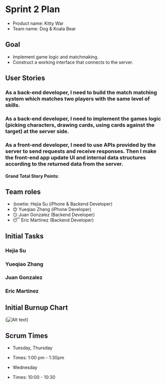 # Sprint 2 Plan

* Product name: Kitty War
* Team name: Dog & Koala Bear

## Goal

* Implement game logic and matchmaking.
* Construct a working interface that connects to the server.

## User Stories

### As a back-end developer, I need to build the match matching system which matches two players with the same level of skills.

### As a back-end developer, I need to implement the games logic (picking characters, drawing cards, using cards against the target) at the server side.

### As a front-end developer, I need to use APIs provided by the server to send requests and receive responses. Then I make the front-end app update UI and internal data structures according to the returned data from the server.

#### Grand Total Story Points: 

## Team roles

* :bowtie: Hejia Su (iPhone & Backend Developer)
* :blush: Yueqiao Zhang (iPhone Developer)
* :smirk: Juan Gonzalez (Backend Developer)
* :sleeping: Eric Martinez (Backend Developer)

## Initial Tasks

### Hejia Su


### Yueqiao Zhang


### Juan Gonzalez


### Eric Martinez


## Initial Burnup Chart
(![Alt text](https://docs.google.com/spreadsheets/d/1cR18Zlbq7eRBpJ_cUE_FLFMCvzjE2VScGuYUP0Wnkp8/pubchart?oid=1455941923&format=image "Burnup Chart"))

## Scrum Times

* Tuesday, Thursday
* Times: 1:00 pm - 1:30pm

* Wednesday
* Times: 10:00 - 10:30
